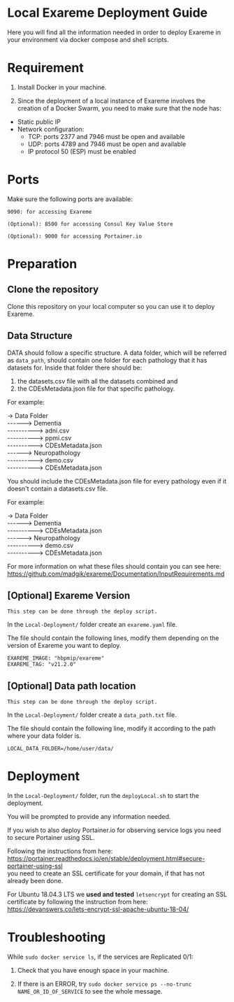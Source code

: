 # Local Exareme Deployment Guide

Here you will find all the information needed in order to deploy Exareme in your environment via docker compose and shell scripts.

# Requirement

1) Install Docker in your machine.

2) Since the deployment of a local instance of Exareme involves the creation of a Docker Swarm, you need to make sure that the node has:

- Static public IP
- Network configuration:
  * TCP: ports 2377 and 7946 must be open and available
  * UDP: ports 4789 and 7946 must be open and available
  * IP protocol 50 (ESP) must be enabled

# Ports

Make sure the following ports are available:

```9090: for accessing Exareme```

```(Optional): 8500 for accessing Consul Key Value Store``` 

```(Optional): 9000 for accessing Portainer.io```

# Preparation

## Clone the repository 

Clone this repository on your local computer so you can use it to deploy Exareme.

## Data Structure
DATA should follow a specific structure. A data folder, which will be referred as  ```data_path```, should contain one
folder for each pathology that it has datasets for. Inside that folder there should be:

1) the datasets.csv file with all the datasets combined and
2) the CDEsMetadata.json file for that specific pathology.

For example:

-> Data Folder <br />
------> Dementia <br />
----------> adni.csv <br />
----------> ppmi.csv <br />
----------> CDEsMetadata.json <br />
------> Neuropathology <br />
----------> demo.csv <br />
----------> CDEsMetadata.json <br />

You should include the CDEsMetadata.json file for every pathology even if it doesn't contain a datasets.csv file.

For example:

-> Data Folder <br />
------> Dementia <br />
----------> CDEsMetadata.json <br />
------> Neuropathology <br />
----------> demo.csv <br />
----------> CDEsMetadata.json <br />

For more information on what these files should contain you can see here:
https://github.com/madgik/exareme/Documentation/InputRequirements.md


## [Optional] Exareme Version 
```This step can be done through the deploy script.```

In the ```Local-Deployment/``` folder create an ```exareme.yaml``` file.

The file should contain the following lines, modify them depending on the version of Exareme you want to deploy.

```
EXAREME_IMAGE: "hbpmip/exareme"
EXAREME_TAG: "v21.2.0"
```

## [Optional] Data path location
```This step can be done through the deploy script.```

In the ```Local-Deployment/``` folder create a ```data_path.txt``` file.

The file should contain the following line, modify it according to the path where your data folder is.

```
LOCAL_DATA_FOLDER=/home/user/data/
```

# Deployment

In the ```Local-Deployment/``` folder, run the ```deployLocal.sh``` to start the deployment.

You will be prompted to provide any information needed.

If you wish to also deploy Portainer.io for observing service logs you need to secure Portainer using SSL.

Following the instructions from here: <br />
https://portainer.readthedocs.io/en/stable/deployment.html#secure-portainer-using-ssl <br />
you need to create an SSL certificate for your domain, if that has not already been done.

For Ubuntu 18.04.3 LTS we **used and tested** ```letsencrypt``` for creating an SSL certificate by following the instruction from here: <br />
https://devanswers.co/lets-encrypt-ssl-apache-ubuntu-18-04/

# Troubleshooting

While ```sudo docker service ls```, if the services are Replicated 0/1:

1) Check that you have enough space in your machine.

2) If there is an ERROR, try ```sudo docker service ps --no-trunc NAME_OR_ID_OF_SERVICE``` to see the whole message.
